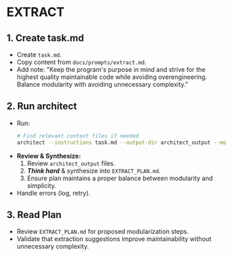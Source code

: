 # EXTRACT

## 1. Create task.md
- Create `task.md`.
- Copy content from `docs/prompts/extract.md`.
- Add note: "Keep the program's purpose in mind and strive for the highest quality maintainable code while avoiding overengineering. Balance modularity with avoiding unnecessary complexity."

## 2. Run architect
- Run:
    ```bash
    # Find relevant context files if needed
    architect --instructions task.md --output-dir architect_output --model gemini-2.5-flash-preview-04-17 --model gemini-2.5-pro-preview-03-25 --model gpt-4.1 ./
    ```
- **Review & Synthesize:**
    1. Review `architect_output` files.
    2. ***Think hard*** & synthesize into `EXTRACT_PLAN.md`.
    3. Ensure plan maintains a proper balance between modularity and simplicity.
- Handle errors (log, retry).

## 3. Read Plan
- Review `EXTRACT_PLAN.md` for proposed modularization steps.
- Validate that extraction suggestions improve maintainability without unnecessary complexity.
